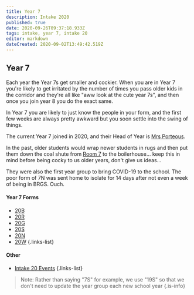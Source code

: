```yaml
---
title: Year 7
description: Intake 2020
published: true
date: 2020-09-26T09:37:18.933Z
tags: intake, year 7, intake 20
editor: markdown
dateCreated: 2020-09-02T13:49:42.519Z
---
```


## Year 7
 Each year the Year 7s get smaller and cockier. When you are in Year 7 you're likely to get irritated by the number of times you pass older kids in the corridor and they're all like "aww look at the cute year 7s", and then once you join year 8 you do the exact same. 
 
 In Year 7 you are likely to just know the people in your form, and the first few weeks are always pretty awkward but you soon settle into the swing of things.

 The current Year 7 joined in 2020, and their Head of Year is [Mrs Porteous](/teachers/mrs-porteous).
 
 In the past, older students would wrap newer students in rugs and then put them down the coal shute from [Room 7](/groups/rooms/science/7) to the boilerhouse... keep this in mind before being cocky to us older years, don't give us ideas...
 
 They were also the first year group to bring COVID-19 to the school. The poor form of 7N was sent home to isolate for 14 days after not even a week of being in BRGS. Ouch. 
 
 #### Year 7 Forms
 - [20B](/students/intake20/b)
 - [20R](/students/intake20/r)
 - [20G](/students/intake20/g)
 - [20S](/students/intake20/s)
 - [20N](/students/intake20/n)
 - [20W](/students/intake20/w)
 {.links-list}
 
 #### Other
 - [Intake 20 Events](/students/intake20/events)
 {.links-list}
 
 > Note:  Rather than saying "7S" for example, we use "19S" so that we don't need to update the year group each new school year
 {.is-info}